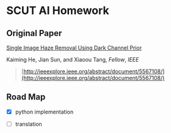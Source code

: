 # SCUT AI Homework

## Original Paper

[Single Image Haze Removal Using Dark Channel Prior](https://www.robots.ox.ac.uk/~vgg/rg/papers/hazeremoval.pdf)

Kaiming He, Jian Sun, and Xiaoou Tang, *Fellow*, *IEEE*

> [http://ieeexplore.ieee.org/abstract/document/5567108/](http://ieeexplore.ieee.org/abstract/document/5567108/)

## Road Map
- [x] python implementation
- [ ] translation

